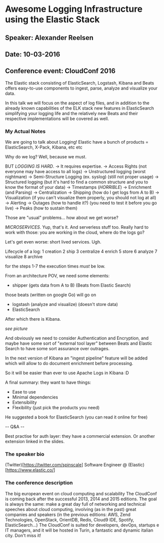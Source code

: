 # Awesome Logging Infrastructure using the Elastic Stack

## Speaker: Alexander Reelsen

## Date: 10-03-2016

## Conference event: CloudConf 2016

The Elastic stack consisting of ElasticSearch, Logstash, Kibana and Beats offers easy-to-use components to ingest, parse, analyze and visualize your data.

In this talk we will focus on the aspect of log files, and in addition to the already known capabilities of the ELK stack new features in ElasticSearch simplifying your logging life and the relatively new Beats and their respective implementations will be covered as well.

### My Actual Notes

We are going to talk about Logging! Elastic have a bunch of products = ElasticSearch, X-Pack, Kibana, etc etc

Why do we log? Well, because we must.

BUT _LOGGING IS HARD_. -> It requires expertise. -> Access Rights (not everyone may have access to all logs) -> Unstructured logging (worst nightmare) -> Semi-Structure Logging (ex. syslog) (still not proper usage) -> Structured logging (but it's hard to find a common structure and you to know the format of your data) -> Timestamps (_HORRIBLE_) -> Enrichment (and Parsing) -> Centralization -> Shipping (how do I get logs from A to B) -> Visualization (if you can't visualize them properly, you should not log at all) -> Alerting  -> Outages (how to handle it?) (you need to test it before you go live) -> Peaks (how to sustain them)

Those are "usual" problems... how about we get worse?

_MICROSERVICES_. Yup, that's it.  And serverless stuff too. Really hard to work with those: you are working in the cloud, where do the logs go?

Let's get even worse: short lived services. Ugh.

Lifecycle of a log: 1 creation 2 ship 3 centralize 4 enrich 5 store 6 analyze 7 visualize 8 archive

for the steps 1-7 the execution times _must_ be low.

From an architecture POV, we need some elements:

- shipper (gets data from A to B) (Beats from Elastic Search)

those beats (written on google Go) will go on

- logstash (analyze and visualize) (doesn't store data)
- ElasticSearch

After which there is Kibana.

_see picture_

And obviously we need to consider Authentication and Encryption, and maybe have some sort of "external tool layer" between Beats and Elastic Search to have some sort assurance over outrages.

In the next version of Kibana an "ingest pipeline" feature will be added which will allow to do document enrichment before processing.

So it will be easier than ever to use Apache Logs in Kibana :D

A final summary: they want to have things:

- Ease to use
- Minimal dependencies
- Extensibility
- Flexibility (just pick the products you need)

He suggested a book for ElasticSearch (you can read it online for free)

-- Q&A --

Best practise for auth layer: they have a commercial extension. Or another extension linked in the slides.

### The speaker bio

(Twitter)[<https://twitter.com/spinscale>] Software Engineer @ (Elastic)[<https://www.elastic.co/>]

### The conference description

The big european event on cloud computing and scalability The CloudConf is coming back after the successful 2013, 2014 and 2015 editions. The goal is always the same: make a great day full of networking and technical speeches about cloud computing, involving (as in the past) great companies and speakers (in the previous editions: AWS, Zend Technologies, OpenStack, OrientDB, Redis, Cloud9 IDE, Spotify, ElasticSearch...) The CloudConf is suited for developers, devOps, startups e IT managers, and it will be hosted in Turin, a fantastic and dynamic italian city. Don't miss it!
